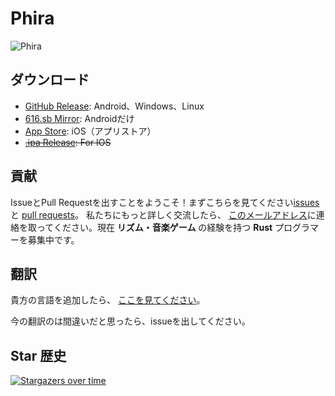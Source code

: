 # Phira

![Phira](https://files-cf.phira.cn/github-showcase.png)

## ダウンロード

- [GitHub Release](https://github.com/TeamFlos/phira/releases): Android、Windows、Linux
- [616.sb Mirror](https://616.sb/#phira): Androidだけ
- [App Store](https://apps.apple.com/us/app/phira/id6447435864): iOS（アプリストア）
- ~~[.ipa Release](https://github.com/F-Unction/phira_ipa/releases): For IOS~~

## 貢献

IssueとPull Requestを出すことをようこそ！まずこちらを見てください[issues](https://github.com/TeamFlos/phira/issues?q=label%3A%22good+first+issue%22) と [pull requests](https://github.com/TeamFlos/phira/issues?q=label%3A%22good+first+issue%22)。
私たちにもっと詳しく交流したら、 [このメールアドレス](mailto://contact@phira.cn)に連絡を取ってください。現在 **リズム・音楽ゲーム** の経験を持つ **Rust** プログラマーを募集中です。


## 翻訳

貴方の言語を追加したら、 [ここを見てください](https://github.com/TeamFlos/phira/pull/201#issuecomment-1783356944)。


今の翻訳のは間違いだと思ったら、issueを出してください。

## Star 歴史

[![Stargazers over time](https://starchart.cc/TeamFlos/phira.svg?variant=adaptive)](https://starchart.cc/TeamFlos/phira)
